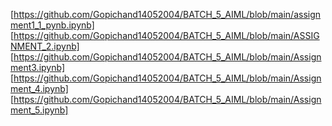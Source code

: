 [https://github.com/Gopichand14052004/BATCH_5_AIML/blob/main/assignment1_1_pynb.ipynb]
[https://github.com/Gopichand14052004/BATCH_5_AIML/blob/main/ASSIGNMENT_2.ipynb]
[https://github.com/Gopichand14052004/BATCH_5_AIML/blob/main/Assignment3.ipynb]
[https://github.com/Gopichand14052004/BATCH_5_AIML/blob/main/Assignment_4.ipynb]
[https://github.com/Gopichand14052004/BATCH_5_AIML/blob/main/Assignment_5.ipynb]

